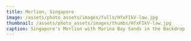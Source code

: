 ```yaml
---
title: Merlion, Singapore
image: /assets/photo_assets/images/fulls/HfxFIkV-law.jpg
thumbnail: /assets/photo_assets/images/thumbs/HfxFIkV-law.jpg
caption: Singapore's Merlion with Marina Bay Sands in the Backdrop
---
```

